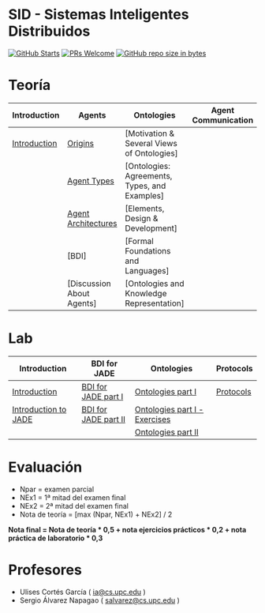 # SID - Sistemas Inteligentes Distribuidos

[![GitHub Starts](https://img.shields.io/github/stars/waleska404/SID-FIB.svg?style=social&label=Star&maxAge=2592000)](https://github.com/mrrobb/IA-FIB/stargazers)
[![PRs Welcome](https://img.shields.io/badge/PRs-welcome-brightgreen.svg?style=flat-square)](https://egghead.io/courses/how-to-contribute-to-an-open-source-project-on-github)
[![GitHub repo size in bytes](https://img.shields.io/github/repo-size/waleska404/SID-FIB.svg)](https://github.com/MrRobb/IA-FIB)



# Teoría

| Introduction   	| Agents  	| Ontologies 	| Agent Communication | Coordination | Negotiation |
|----------------	|----------	|------------	|------------	|------------	|------------	|
| [Introduction](theory/intro2sid.md) 	| [Origins](/theory/agents/origins.md) | [Motivation & Several Views of Ontologies] 
|         | [Agent Types](/theory/agents/types.md) | [Ontologies: Agreements, Types, and Examples] |
|         | [Agent Architectures](/theory/agents/agent-architectures.md) | [Elements, Design & Development] |
|         | [BDI] |   [Formal Foundations and Languages] |
|         | [Discussion About Agents] | [Ontologies and Knowledge Representation] |


# Lab

| Introduction   	| BDI for JADE	| Ontologies 	| Protocols | 
|----------------	|----------	|------------	|------------	|
| [Introduction](lab/intro.md) 	| [BDI for JADE part I](/lab/bdi4jade1.md) | [Ontologies part I](/lab/ontology1.md) | [Protocols](/lab/protocols.md) |
| [Introduction to JADE](lab/intro2jade.md) | [BDI for JADE part II](/lab/bdi4jade2.md) | [Ontologies part I - Exercises](/lab/ontology1-exercises.md) |
|         |    | [Ontologies part II](/lab/ontology2.md) |


# Evaluación

* Npar = examen parcial
* NEx1 = 1ª mitad del examen final
* NEx2 = 2ª mitad del examen final
* Nota de teoría = [max (Npar, NEx1) + NEx2] / 2

**Nota final = Nota de teoría * 0,5 + nota ejercicios prácticos * 0,2 + nota práctica de laboratorio * 0,3**

# Profesores

* Ulises Cortés García ( ia@cs.upc.edu )
* Sergio Álvarez Napagao ( salvarez@cs.upc.edu )

